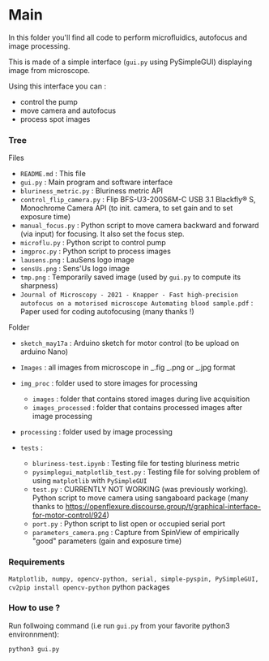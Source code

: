 # Main

In this folder you'll find all code to perform microfluidics, autofocus and image processing.

This is made of a simple interface (`gui.py` using PySimpleGUI) displaying image from microscope.

Using this interface you can :

- control the pump
- move camera and autofocus
- process spot images

### Tree

Files

- `README.md` : This file
- `gui.py` : Main program and software interface
- `bluriness_metric.py` : Bluriness metric API
- `control_flip_camera.py` : Flip BFS-U3-200S6M-C USB 3.1 Blackfly® S, Monochrome Camera API (to init. camera, to set gain and to set exposure time)
- `manual_focus.py` : Python script to move camera backward and forward (via input) for focusing. It also set the focus step.
- `microflu.py` : Python script to control pump
- `imgproc.py` : Python script to process images
- `lausens.png` : LauSens logo image
- `sensUs.png` : Sens'Us logo image
- `tmp.png` : Temporarily saved image (used by `gui.py` to compute its sharpness)
- `Journal of Microscopy - 2021 - Knapper - Fast high‐precision autofocus on a motorised microscope Automating blood sample.pdf` : Paper used for coding autofocusing (many thanks !)

Folder

- `sketch_may17a` : Arduino sketch for motor control (to be upload on arduino Nano)
- `Images` : all images from microscope in \_.fig \_.png or \_.jpg format
- `img_proc` : folder used to store images for processing

  - `images` : folder that contains stored images during live acquisition
  - `images_processed` : folder that contains processed images after image processing

- `processing` : folder used by image processing

- `tests` :
  - `bluriness-test.ipynb` : Testing file for testing bluriness metric
  - `pysimplegui_matplotlib_test.py` : Testing file for solving problem of using `matplotlib` with `PySimpleGUI`
  - `test.py` : CURRENTLY NOT WORKING (was previously working). Python script to move camera using sangaboard package (many thanks to https://openflexure.discourse.group/t/graphical-interface-for-motor-control/924)
  - `port.py` : Python script to list open or occupied serial port
  - `parameters_camera.png` : Capture from SpinView of empirically "good" parameters (gain and exposure time)

### Requirements

`Matplotlib, numpy, opencv-python, serial, simple-pyspin, PySimpleGUI, cv2pip install opencv-python` python packages

### How to use ?

Run follwoing command (i.e run `gui.py` from your favorite python3 environnment):

`python3 gui.py`
